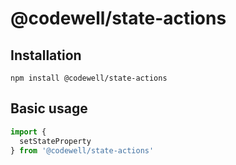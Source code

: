 # @codewell/state-actions

## Installation
```
npm install @codewell/state-actions
```

## Basic usage
```JavaScript
import {
  setStateProperty
} from '@codewell/state-actions'
```
